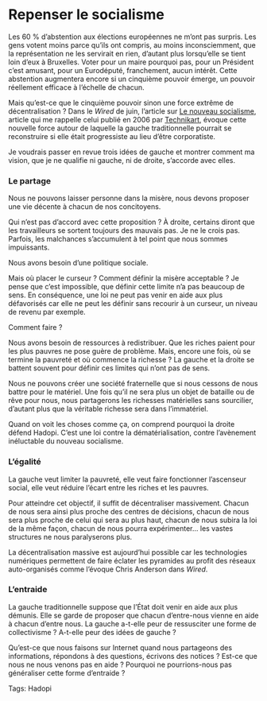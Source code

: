 # Repenser le socialisme

Les 60 % d’abstention aux élections européennes ne m’ont pas surpris. Les gens votent moins parce qu’ils ont compris, au moins inconsciemment, que la représentation ne les servirait en rien, d’autant plus lorsqu’elle se tient loin d’eux à Bruxelles. Voter pour un maire pourquoi pas, pour un Président c’est amusant, pour un Eurodéputé, franchement, aucun intérêt. Cette abstention augmentera encore si un cinquième pouvoir émerge, un pouvoir réellement efficace à l’échelle de chacun.

Mais qu’est-ce que le cinquième pouvoir sinon une force extrême de décentralisation ? Dans le *Wired* de juin, l’article sur [Le nouveau socialisme](http://www.wired.com/culture/culturereviews/magazine/17-06/nep_newsocialism), article qui me rappelle celui publié en 2006 par [Technikart](/2006/02/01/interview-technikart/), évoque cette nouvelle force autour de laquelle la gauche traditionnelle pourrait se reconstruire si elle était progressiste au lieu d’être corporatiste.

Je voudrais passer en revue trois idées de gauche et montrer comment ma vision, que je ne qualifie ni gauche, ni de droite, s’accorde avec elles.

### Le partage

Nous ne pouvons laisser personne dans la misère, nous devons proposer une vie décente à chacun de nos concitoyens.

Qui n’est pas d’accord avec cette proposition ? À droite, certains diront que les travailleurs se sortent toujours des mauvais pas. Je ne le crois pas. Parfois, les malchances s’accumulent à tel point que nous sommes impuissants.

Nous avons besoin d’une politique sociale.

Mais où placer le curseur ? Comment définir la misère acceptable ? Je pense que c’est impossible, que définir cette limite n’a pas beaucoup de sens. En conséquence, une loi ne peut pas venir en aide aux plus défavorisés car elle ne peut les définir sans recourir à un curseur, un niveau de revenu par exemple.

Comment faire ?

Nous avons besoin de ressources à redistribuer. Que les riches paient pour les plus pauvres ne pose guère de problème. Mais, encore une fois, où se termine la pauvreté et où commence la richesse ? La gauche et la droite se battent souvent pour définir ces limites qui n’ont pas de sens.

Nous ne pouvons créer une société fraternelle que si nous cessons de nous battre pour le matériel. Une fois qu’il ne sera plus un objet de bataille ou de rêve pour nous, nous partagerons les richesses matérielles sans sourcilier, d’autant plus que la véritable richesse sera dans l’immatériel.

Quand on voit les choses comme ça, on comprend pourquoi la droite défend Hadopi. C’est une loi contre la dématérialisation, contre l’avènement inéluctable du nouveau socialisme.

### L’égalité

La gauche veut limiter la pauvreté, elle veut faire fonctionner l’ascenseur social, elle veut réduire l’écart entre les riches et les pauvres.

Pour atteindre cet objectif, il suffit de décentraliser massivement. Chacun de nous sera ainsi plus proche des centres de décisions, chacun de nous sera plus proche de celui qui sera au plus haut, chacun de nous subira la loi de la même façon, chacun de nous pourra expérimenter… les vastes structures ne nous paralyserons plus.

La décentralisation massive est aujourd’hui possible car les technologies numériques permettent de faire éclater les pyramides au profit des réseaux auto-organisés comme l’évoque Chris Anderson dans *Wired*.

### L’entraide

La gauche traditionnelle suppose que l’État doit venir en aide aux plus démunis. Elle se garde de proposer que chacun d’entre-nous vienne en aide à chacun d’entre nous. La gauche a-t-elle peur de ressusciter une forme de collectivisme ? A-t-elle peur des idées de gauche ?

Qu’est-ce que nous faisons sur Internet quand nous partageons des informations, répondons à des questions, écrivons des notices ? Est-ce que nous ne nous venons pas en aide ? Pourquoi ne pourrions-nous pas généraliser cette forme d’entraide ?

Tags: Hadopi